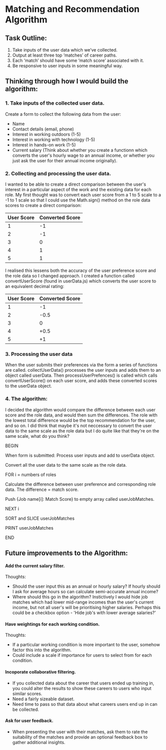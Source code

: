 # Matching and Recommendation Algorithm

## Task Outline:

1. Take inputs of the user data which we’ve collected.
2. Output at least three top ‘matches’ of career paths.
3. Each ‘match’ should have some ‘match score’ associated with it.
4. Be responsive to user inputs in some meaningful way.

## Thinking through how I would build the algorithm:

### 1. Take inputs of the collected user data.

Create a form to collect the following data from the user:

- Name
- Contact details (email, phone)
- Interest in working outdoors (1-5)
- Interest in working with technology (1-5)
- Interest in hands-on work (1-5)
- Current salary (Think about whether you create a functionn which converts the user's hourly wage to an annual income, or whether you just ask the user for their annual income originally).

### 2. Collecting and processing the user data.

I wanted to be able to create a direct comparison between the user's interest in a particular aspect of the work and the existing data for each role. My first thought was to convert each user score from a 1 to 5 scale to a -1 to 1 scale so that I could use the Math.sign() method on the role data scores to create a direct comparison:

| User Score | Converted Score |
| ---------- | --------------- |
| 1          | -1              |
| 2          | -1              |
| 3          | 0               |
| 4          | 1               |
| 5          | 1               |

I realised this lessens both the accuracy of the user preference score and the role data so I changed approach. I created a function called convertUserScore (found in userData.js) which converts the user score to an equivalent decimal rating:

| User Score | Converted Score |
| ---------- | --------------- |
| 1          | -1              |
| 2          | -0.5            |
| 3          | 0               |
| 4          | +0.5            |
| 5          | +1              |

### 3. Processing the user data

When the user submits their preferences via the form a series of functions are called. collectUserData() processes the user inputs and adds them to an object called userData.
Then processUserPrefences() is called which calls convertUserScore() on each user score, and adds these converted scores to the userData object.

### 4. The algorithm:

I decided the algorithm would compare the difference between each user score and the role data, and would then sum the differences. The role with the lowest total difference would be the top recommendation for the user, and so on. I did think that maybe it's not neccessary to convert the user data to the same scale as the role data but I do quite like that they're on the same scale, what do you think?

BEGIN

When form is submitted: Process user inputs and add to userData object.

Convert all the user data to the same scale as the role data.

FOR i = numbers of roles

Calculate the difference between user preference and corresponding role data. The difference = match score.

Push {Job name[i]: Match Score} to empty array called userJobMatches.

NEXT i

SORT and SLICE userJobMatches

PRINT userJobMatches

END

## Future improvements to the Algorithm:

#### Add the current salary filter.

Thoughts:

- Should the user input this as an annual or hourly salary? If hourly should I ask for average hours so can calculate semi-accurate annual income?
- Where should this go in the algorithm? Instictively I would hide job matches which had lower mid-range incomes than the user's current income, but not all user's will be prioritising higher salaries. Perhaps this could be a checkbox option - 'Hide job's with lower average salaries?'

#### Have weightings for each working condition.

Thoughts:

- If a particular working condition is more important to the user, somehow factor this into the algorithm.
- Could include a scale if importance for users to select from for each condition.

#### Incoporate collaborative filtering.

- If you collected data about the career that users ended up training in, you could alter the results to show these careers to users who input similar scores.
- Need a fairly sizeable dataset.
- Need time to pass so that data about what careers users end up in can be collected.

#### Ask for user feedback.

- When presenting the user with their matches, ask them to rate the suitability of the matches and provide an optional feedback box to gather additional insights.

